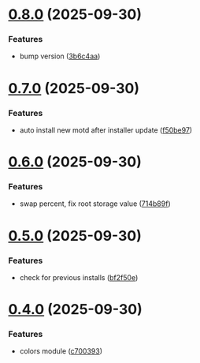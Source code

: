 # [0.8.0](https://github.com/phonevox/pmotd/compare/v0.7.0...v0.8.0) (2025-09-30)


### Features

* bump version ([3b6c4aa](https://github.com/phonevox/pmotd/commit/3b6c4aa519db224d7c0f409f7a8d6144af2794f9))



# [0.7.0](https://github.com/phonevox/pmotd/compare/v0.6.0...v0.7.0) (2025-09-30)


### Features

* auto install new motd after installer update ([f50be97](https://github.com/phonevox/pmotd/commit/f50be97fcf90c91140fd627b184602e2179f6cb9))



# [0.6.0](https://github.com/phonevox/pmotd/compare/v0.5.0...v0.6.0) (2025-09-30)


### Features

* swap percent, fix root storage value ([714b89f](https://github.com/phonevox/pmotd/commit/714b89fe0d0148ae88533a032aecee21fdef932c))



# [0.5.0](https://github.com/phonevox/pmotd/compare/v0.4.0...v0.5.0) (2025-09-30)


### Features

* check for previous installs ([bf2f50e](https://github.com/phonevox/pmotd/commit/bf2f50eaca33770a1f9dbfd96192b07d20891b78))



# [0.4.0](https://github.com/phonevox/pmotd/compare/v0.3.2...v0.4.0) (2025-09-30)


### Features

* colors module ([c700393](https://github.com/phonevox/pmotd/commit/c700393a8e59f522b6369b73daa7ebe74a62c86a))



